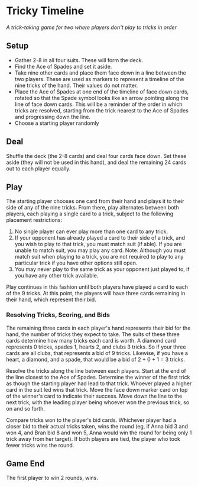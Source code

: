 # Tricky Timeline
*A trick-taking game for two where players don't play to tricks in order*

## Setup
- Gather 2-8 in all four suits. These will form the deck.
- Find the Ace of Spades and set it aside.
- Take nine other cards and place them face down in a line between the two players. These are used as markers to represent a timeline of the nine tricks of the hand. Their values do not matter.
- Place the Ace of Spades at one end of the timeline of face down cards, rotated so that the Spade symbol looks like an arrow pointing along the line of face down cards. This will be a reminder of the order in which tricks are resolved, starting from the trick nearest to the Ace of Spades and progressing down the line.
- Choose a starting player randomly

## Deal
Shuffle the deck (the 2-8 cards) and deal four cards face down. Set these aside (they will not be used in this hand), and deal the remaining 24 cards out to each player equally.

## Play
The starting player chooses one card from their hand and plays it to their side of any of the nine tricks. From there, play alternates between both players, each playing a single card to a trick, subject to the following placement restrictions:
1. No single player can ever play more than one card to any trick.
2. If your opponent has already played a card to their side of a trick, and you wish to play to that trick, you must match suit (if able). If you are unable to match suit, you may play any card. Note: Although you must match suit when playing to a trick, you are not required to play to any particular trick if you have other options still open.
3. You may never play to the same trick as your opponent just played to, if you have any other trick available.

Play continues in this fashion until both players have played a card to each of the 9 tricks. At this point, the players will have three cards remaining in their hand, which represent their bid.

### Resolving Tricks, Scoring, and Bids
The remaining three cards in each player's hand represents their bid for the hand, the number of tricks they expect to take. The suits of these three cards determine how many tricks each card is worth. A diamond card represents 0 tricks, spades 1, hearts 2, and clubs 3 tricks. So if your three cards are all clubs, that represents a bid of 9 tricks. Likewise, if you have a heart, a diamond, and a spade, that would be a bid of 2 + 0 + 1 = 3 tricks.

Resolve the tricks along the line between each players. Start at the end of the line closest to the Ace of Spades. Determine the winner of the first trick as though the starting player had lead to that trick. Whoever played a higher card in the suit led wins that trick. Move the face down marker card on top of the winner's card to indicate their success. Move down the line to the next trick, with the leading player being whoever won the previous trick, so on and so forth.

Compare tricks won to the player's bid cards. Whichever player had a closer bid to their actual tricks taken, wins the round (eg, if Anna bid 3 and won 4, and Bran bid 8 and won 5, Anna would win the round for being only 1 trick away from her target). If both players are tied, the player who took fewer tricks wins the round.

## Game End
The first player to win 2 rounds, wins.
